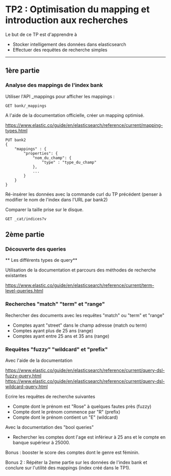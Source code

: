 # TP2 : Optimisation du mapping et introduction aux recherches

Le but de ce TP est d'apprendre à 

* Stocker intelligement des données dans elasticsearch
* Effectuer des requêtes de recherche simples

---

## 1ère partie

### Analyse des mappings de l'index bank

Utiliser l'API _mappings pour afficher les mappings :

```
GET bank/_mappings
```

A l'aide de la documentation officielle, créer un mapping optimisé.

https://www.elastic.co/guide/en/elasticsearch/reference/current/mapping-types.html

```
PUT bank2
{
    "mappings" : {
        "properties": {
            "nom_du_champ": {
                "type" : "type_du_champ"
            },
            ...
        }
    }
}
```

Ré-insérer les données avec la commande curl du TP précédent (penser à modifier le nom de l'index dans l'URL par bank2)

Comparer la taille prise sur le disque.

```
GET _cat/indices?v
```

## 2ème partie

### Découverte des queries

** Les différents types de query**

Utilisation de la documentation et parcours des méthodes de recherche existantes

https://www.elastic.co/guide/en/elasticsearch/reference/current/term-level-queries.html

### Recherches "match" "term" et "range"

Rechercher des documents avec les requêtes "match" ou "term" et "range"

* Comptes ayant "street" dans le champ adresse (match ou term)
* Comptes ayant plus de 25 ans (range)
* Comptes ayant entre 25 ans et 35 ans (range)

### Requêtes "fuzzy" "wildcard" et "prefix"

Avec l'aide de la documentation

https://www.elastic.co/guide/en/elasticsearch/reference/current/query-dsl-fuzzy-query.html
https://www.elastic.co/guide/en/elasticsearch/reference/current/query-dsl-wildcard-query.html

Ecrire les requêtes de recherche suivantes

* Compte dont le prénom est "Rose" à quelques fautes près (fuzzy)
* Compte dont le prénom commence par "R" (prefix)
* Compte dont le prénom contient un "E" (wildcard)

Avec la documentation des "bool queries"

* Rechercher les comptes dont l'age est inférieur à 25 ans et le compte en banque supérieur à 25000.

Bonus : booster le score des comptes dont le genre est féminin.

Bonus 2 : Répéter la 2eme partie sur les données de l'index bank et conclure sur l'utilité des mappings (index créé dans le TP1).

